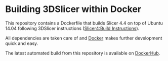 # Building 3DSlicer within Docker

This repository contains a Dockerfile that builds Slicer 4.4 on top of Ubuntu 14.04 following 3DSlicer instructions ([Slicer4:Build Instructions](http://www.slicer.org/slicerWiki/index.php/Documentation/Nightly/Developers/Build_Instructions)).

All dependencies are taken care of and [Docker](www.docker.com) makes further development quick and easy.

The latest automated build from this repository is available on [DockerHub](https://registry.hub.docker.com/u/patrickmerlot/3dslicer-docker-image).